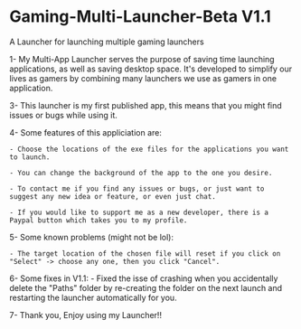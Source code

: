 # Gaming-Multi-Launcher-Beta V1.1
A Launcher for launching multiple gaming launchers

1- My Multi-App Launcher serves the purpose of saving time launching applications, as well as saving desktop space. 
   It's developed to simplify our lives as gamers by combining many launchers we use as gamers in one application.

3- This launcher is my first published app, this means that you might find issues or bugs while using it.

4- Some features of this appliciation are:

	- Choose the locations of the exe files for the applications you want to launch.

	- You can change the background of the app to the one you desire.

	- To contact me if you find any issues or bugs, or just want to suggest any new idea or feature, or even just chat.

	- If you would like to support me as a new developer, there is a Paypal button which takes you to my profile.

5- Some known problems (might not be lol):
	
	- The target location of the chosen file will reset if you click on "Select" -> choose any one, then you click "Cancel".

6- Some fixes in V1.1:
	- Fixed the isse of crashing when you accidentally delete the "Paths" folder by re-creating the folder on the next launch 
	  and restarting the launcher automatically for you.

7- Thank you, Enjoy using my Launcher!!
